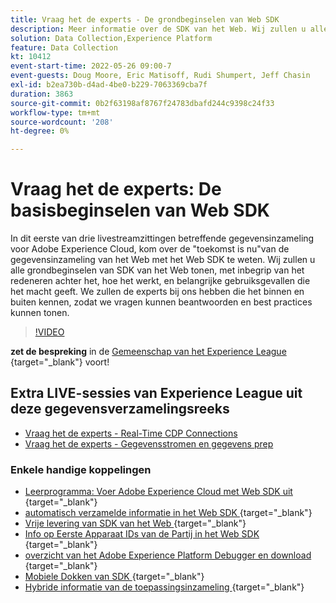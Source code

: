 ```yaml
---
title: Vraag het de experts - De grondbeginselen van Web SDK
description: Meer informatie over de SDK van het Web. Wij zullen u alle grondbeginselen van SDK van het Web tonen, met inbegrip van het redeneren achter het, hoe het werkt, en belangrijke gebruiksgevallen die het macht geeft.
solution: Data Collection,Experience Platform
feature: Data Collection
kt: 10412
event-start-time: 2022-05-26 09:00-7
event-guests: Doug Moore, Eric Matisoff, Rudi Shumpert, Jeff Chasin
exl-id: b2ea730b-d4ad-4be0-b229-7063369cba7f
duration: 3863
source-git-commit: 0b2f63198af8767f24783dbafd244c9398c24f33
workflow-type: tm+mt
source-wordcount: '208'
ht-degree: 0%

---
```


# Vraag het de experts: De basisbeginselen van Web SDK

In dit eerste van drie livestreamzittingen betreffende gegevensinzameling voor Adobe Experience Cloud, kom over de &quot;toekomst is nu&quot;van de gegevensinzameling van het Web met het Web SDK te weten. Wij zullen u alle grondbeginselen van SDK van het Web tonen, met inbegrip van het redeneren achter het, hoe het werkt, en belangrijke gebruiksgevallen die het macht geeft. We zullen de experts bij ons hebben die het binnen en buiten kennen, zodat we vragen kunnen beantwoorden en best practices kunnen tonen.

>[!VIDEO](https://video.tv.adobe.com/v/343335/?quality=12&learn=on)

**zet de bespreking** in de [ Gemeenschap van het Experience League ](https://experienceleaguecommunities.adobe.com/t5/adobe-experience-platform-launch/experience-league-live-post-session-discussion-the-basics-of-web/m-p/454159#M283){target="_blank"}  voort!

## Extra LIVE-sessies van Experience League uit deze gegevensverzamelingsreeks

* [Vraag het de experts - Real-Time CDP Connections](exl-live-episode-06-23-22.md)
* [Vraag het de experts - Gegevensstromen en gegevens prep](exl-live-episode-07-21-22.md)

### Enkele handige koppelingen

* [ Leerprogramma: Voer Adobe Experience Cloud met Web SDK uit ](https://experienceleague.adobe.com/docs/platform-learn/implement-web-sdk/overview.html){target="_blank"} 
* [ automatisch verzamelde informatie in het Web SDK ](https://experienceleague.adobe.com/docs/experience-platform/edge/data-collection/automatic-information.html?lang=en){target="_blank"} 
* [ Vrije levering van SDK van het Web ](https://adobe.ly/websdkaccess){target="_blank"} 
* [ Info op Eerste Apparaat IDs van de Partij in het Web SDK ](https://experienceleague.adobe.com/docs/experience-platform/edge/identity/first-party-device-ids.html){target="_blank"} 
* [ overzicht van het Adobe Experience Platform Debugger en download ](https://experienceleague.adobe.com/docs/platform-learn/data-collection/debugger/overview.html?lang=en){target="_blank"} 
* [ Mobiele Dokken van SDK ](https://developer.adobe.com/client-sdks/documentation/){target="_blank"} 
* [ Hybride informatie van de toepassingsinzameling ](https://experienceleague.adobe.com/docs/mobile-services/ios/sdk-reference-ios/hybrid-app.html){target="_blank"} 

